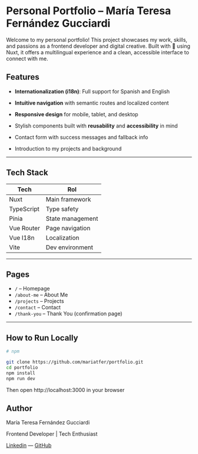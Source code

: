 # Personal Portfolio – María Teresa Fernández Gucciardi

Welcome to my personal portfolio! This project showcases my work, skills, and passions as a frontend developer and digital creative. Built with 💚 using Nuxt, it offers a multilingual experience and a clean, accessible interface to connect with me.

## Features

- **Internationalization (i18n)**: Full support for Spanish and English

- **Intuitive navigation** with semantic routes and localized content

- **Responsive design** for mobile, tablet, and desktop

- Stylish components built with **reusability** and **accessibility** in mind

- Contact form with success messages and fallback info

- Introduction to my projects and background

---

## Tech Stack

| Tech         | Rol                  |
|--------------|----------------------|
| Nuxt         | Main framework       |
| TypeScript   | Type safety          |
| Pinia        | State management     |
| Vue Router   | Page navigation      |
| Vue I18n     | Localization         |
| Vite         | Dev environment      |

---

## Pages

- `/` – Homepage
- `/about-me` – About Me
- `/projects` – Projects
- `/contact` – Contact
- `/thank-you` – Thank You (confirmation page)

---

## How to Run Locally
```bash
# npm

git clone https://github.com/mariatfer/portfolio.git
cd portfolio
npm install
npm run dev
```

Then open http://localhost:3000 in your browser

## Author

María Teresa Fernández Gucciardi 

Frontend Developer | Tech Enthusiast

[Linkedin](https://www.linkedin.com/in/maria-teresa-fernandez-gucciardi) — [GitHub](https://github.com/mariatfer)
